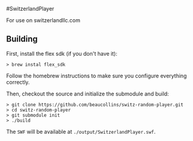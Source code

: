 #SwitzerlandPlayer

For use on switzerlandllc.com

## Building

First, install the flex sdk (if you don't have it):

    > brew instal flex_sdk

Follow the homebrew instructions to make sure you configure everything
correctly.

Then, checkout the source and initialize the submodule and build:

    > git clone https://github.com/beaucollins/switz-random-player.git
    > cd switz-random-player
    > git submodule init
    > ./build

The `SWF` will be available at `./output/SwitzerlandPlayer.swf`.
